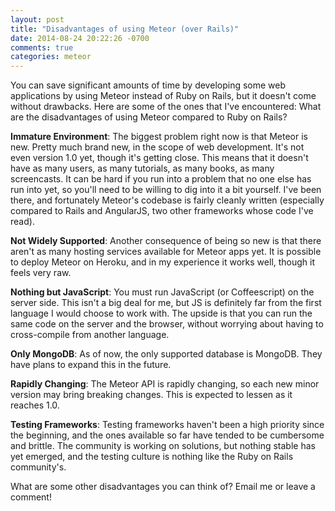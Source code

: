 ```yaml
---
layout: post
title: "Disadvantages of using Meteor (over Rails)"
date: 2014-08-24 20:22:26 -0700
comments: true
categories: meteor
---
```


You can save significant amounts of time by developing some web applications by using Meteor instead of Ruby on Rails, but it doesn't come without drawbacks. Here are some of the ones that I've encountered:
What are the disadvantages of using Meteor compared to Ruby on Rails?

**Immature Environment**: The biggest problem right now is that Meteor is new. Pretty much brand new, in the scope of web development. It's not even version 1.0 yet, though it's getting close. This means that it doesn't have as many users, as many tutorials, as many books, as many screencasts. It can be hard if you run into a problem that no one else has run into yet, so you'll need to be willing to dig into it a bit yourself. I've been there, and fortunately Meteor's codebase is fairly cleanly written (especially compared to Rails and AngularJS, two other frameworks whose code I've read).

**Not Widely Supported**: Another consequence of being so new is that there aren't as many hosting services available for Meteor apps yet. It is possible to deploy Meteor on Heroku, and in my experience it works well, though it feels very raw.

**Nothing but JavaScript**: You must run JavaScript (or Coffeescript) on the server side. This isn't a big deal for me, but JS is definitely far from the first language I would choose to work with. The upside is that you can run the same code on the server and the browser, without worrying about having to cross-compile from another language.

**Only MongoDB**: As of now, the only supported database is MongoDB. They have plans to expand this in the future.

**Rapidly Changing**: The Meteor API is rapidly changing, so each new minor version may bring breaking changes. This is expected to lessen as it reaches 1.0.

**Testing Frameworks**: Testing frameworks haven't been a high priority since the beginning, and the ones available so far have tended to be cumbersome and brittle. The community is working on solutions, but nothing stable has yet emerged, and the testing culture is nothing like the Ruby on Rails community's.

What are some other disadvantages you can think of? Email me or leave a comment!
